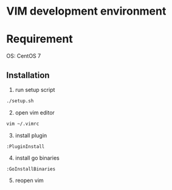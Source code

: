 # VIM development environment

# Requirement

OS: CentOS 7

## Installation

1. run setup script

```bash
./setup.sh
```

2. open vim editor

```bash
vim ~/.vimrc
```

3. install plugin

```vim
:PluginInstall
```

4. install go binaries

```vim
:GoInstallBinaries
```

5. reopen vim
